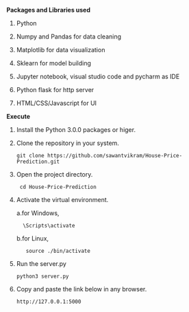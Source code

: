 **Packages and Libraries used**
1. Python

2. Numpy and Pandas for data cleaning

3. Matplotlib for data visualization

4. Sklearn for model building

5. Jupyter notebook, visual studio code and pycharm as IDE

6. Python flask for http server

7. HTML/CSS/Javascript for UI

  

**Execute**

1. Install the Python 3.0.0 packages or higer.
2. Clone the repository in your system.

       git clone https://github.com/sawantvikram/House-Price-Prediction.git

3. Open the project directory.
 
        cd House-Price-Prediction

4. Activate the virtual environment.

      a.for Windows,
      
         \Scripts\activate

      b.for Linux,
      
          source ./bin/activate

5. Run the server.py

       python3 server.py

6. Copy and paste the link below in any browser.

       http://127.0.0.1:5000
